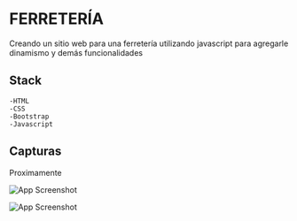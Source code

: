 # FERRETERÍA
Creando un sitio web para una ferretería utilizando javascript para agregarle dinamismo y demás funcionalidades

## Stack
    -HTML
    -CSS
    -Bootstrap
    -Javascript

## Capturas
Proximamente 

![App Screenshot](https://via.placeholder.com/468x300?text=App+Screenshot+Here)

![App Screenshot](https://via.placeholder.com/468x300?text=App+Screenshot+Here)

